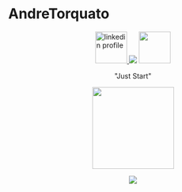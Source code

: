 # AndreTorquato
<p align="center">
    <a href="https://www.linkedin.com/in/andretorquatoo/" target="_blank" align="left">
    <img src="https://res.cloudinary.com/andretorquato/image/upload/v1619373619/readmes/linkedin_ronjde.png" alt="linkedin profile" width="64">
</a>
<img src="https://res.cloudinary.com/andretorquato/image/upload/v1619372349/readmes/space_tsyqhy.png">

<a href="https://www.instagram.com/andretorquatoo/" target="_blank" align="right">
    <img src="https://res.cloudinary.com/andretorquato/image/upload/v1619373619/readmes/instagram_g5jldt.png" width="64">
</a>
</p>
<p align="center">"Just Start"</p>

<p align="center">
    <img
      align="center"
      height="165"
      src="https://github-readme-stats.vercel.app/api?username=AndreTorquato&count_private=true&show_icons=true&custom_title=Github%20Status&hide=issues&theme=github_dark"
    />
</p>

<p align="center">
  <img align="center" src="https://github-readme-stats.vercel.app/api/top-langs/?username=AndreTorquato&layout=compact&theme=github_dark"> 
</p>


